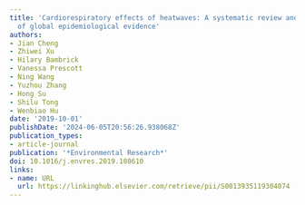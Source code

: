 ```yaml
---
title: 'Cardiorespiratory effects of heatwaves: A systematic review and meta-analysis
  of global epidemiological evidence'
authors:
- Jian Cheng
- Zhiwei Xu
- Hilary Bambrick
- Vanessa Prescott
- Ning Wang
- Yuzhou Zhang
- Hong Su
- Shilu Tong
- Wenbiao Hu
date: '2019-10-01'
publishDate: '2024-06-05T20:56:26.938068Z'
publication_types:
- article-journal
publication: '*Environmental Research*'
doi: 10.1016/j.envres.2019.108610
links:
- name: URL
  url: https://linkinghub.elsevier.com/retrieve/pii/S0013935119304074
---
```

